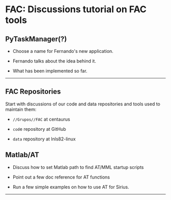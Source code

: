 # FAC: Discussions tutorial on FAC tools

## PyTaskManager(?)

* Choose a name for Fernando's new application.

* Fernando talks about the idea behind it.

* What has been implemented so far.

----

## FAC Repositories

Start with discussions of our code and data repositories and tools used to maintain them:

* `//Grupos//FAC` at centaurus

* `cod`e repository at GitHub

* `data` repository at lnls82-linux

## Matlab/AT

* Discuss how to set Matlab path to find AT/MML startup scripts

* Point out a few doc reference for AT functions

* Run a few simple examples on how to use AT for Sirius.
----
